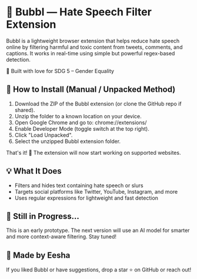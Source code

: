 # 💬 Bubbl — Hate Speech Filter Extension

Bubbl is a lightweight browser extension that helps reduce hate speech online by filtering harmful and toxic content from tweets, comments, and captions. It works in real-time using simple but powerful regex-based detection.

🎯 Built with love for SDG 5 – Gender Equality

## 🔧 How to Install (Manual / Unpacked Method)
1. Download the ZIP of the Bubbl extension (or clone the GitHub repo if shared).
2. Unzip the folder to a known location on your device.
3. Open Google Chrome and go to: chrome://extensions/
4. Enable Developer Mode (toggle switch at the top right).
5. Click "Load Unpacked".
6. Select the unzipped Bubbl extension folder.

That's it! 🫧 The extension will now start working on supported websites.

## 💡 What It Does
- Filters and hides text containing hate speech or slurs
- Targets social platforms like Twitter, YouTube, Instagram, and more
- Uses regular expressions for lightweight and fast detection

## 🧪 Still in Progress...
This is an early prototype. The next version will use an AI model for smarter and more context-aware filtering. Stay tuned!

## 🙌 Made by Eesha
If you liked Bubbl or have suggestions, drop a star ⭐ on GitHub or reach out!
